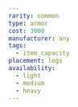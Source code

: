 ```yaml
---
rarity: common
type: armor
cost: 3000
manufacturer: any
tags:
  - item_capacity
placement: legs
availability:
  - light
  - medium
  - heavy
---
```

